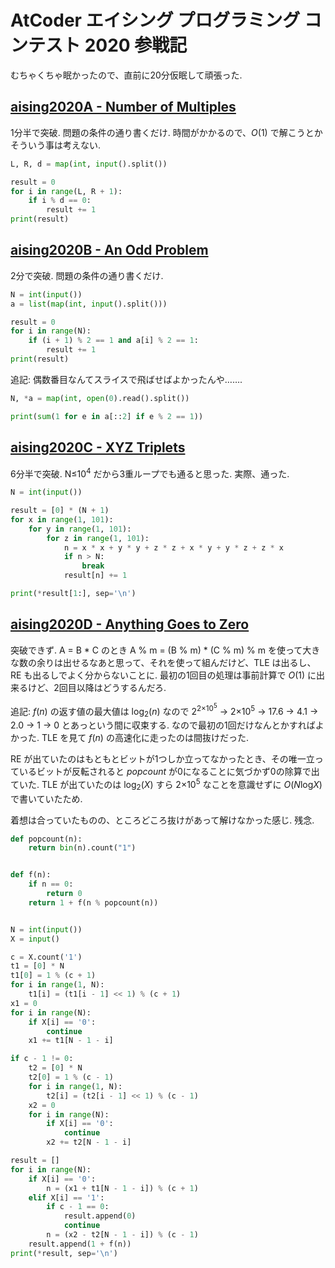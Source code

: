 # AtCoder エイシング プログラミング コンテスト 2020 参戦記

むちゃくちゃ眠かったので、直前に20分仮眠して頑張った.

## [aising2020A - Number of Multiples](https://atcoder.jp/contests/aising2020/tasks/aising2020_a)

1分半で突破. 問題の条件の通り書くだけ. 時間がかかるので、*O*(1) で解こうとかそういう事は考えない.

```python
L, R, d = map(int, input().split())

result = 0
for i in range(L, R + 1):
    if i % d == 0:
        result += 1
print(result)
```

## [aising2020B - An Odd Problem](https://atcoder.jp/contests/aising2020/tasks/aising2020_b)

2分で突破. 問題の条件の通り書くだけ.

```python
N = int(input())
a = list(map(int, input().split()))

result = 0
for i in range(N):
    if (i + 1) % 2 == 1 and a[i] % 2 == 1:
        result += 1
print(result)
```

追記: 偶数番目なんてスライスで飛ばせばよかったんや…….

```python
N, *a = map(int, open(0).read().split())

print(sum(1 for e in a[::2] if e % 2 == 1))
```

## [aising2020C - XYZ Triplets](https://atcoder.jp/contests/aising2020/tasks/aising2020_c)

6分半で突破. N≤10<sup>4</sup> だから3重ループでも通ると思った. 実際、通った.

```python
N = int(input())

result = [0] * (N + 1)
for x in range(1, 101):
    for y in range(1, 101):
        for z in range(1, 101):
            n = x * x + y * y + z * z + x * y + y * z + z * x
            if n > N:
                break
            result[n] += 1

print(*result[1:], sep='\n')
```

## [aising2020D - Anything Goes to Zero](https://atcoder.jp/contests/aising2020/tasks/aising2020_d)

突破できず. A = B * C のとき A % m = (B % m) * (C % m) % m を使って大きな数の余りは出せるなあと思って、それを使って組んだけど、TLE は出るし、RE も出るしでよく分からないことに. 最初の1回目の処理は事前計算で *O*(1) に出来るけど、2回目以降はどうするんだろ.

追記: *f*(*n*) の返す値の最大値は log<sub>2</sub>(*n*) なので 2<sup>2×10<sup>5</sup></sup> → 2×10<sup>5</sup> → 17.6 → 4.1 → 2.0 → 1 → 0 とあっという間に収束する. なので最初の1回だけなんとかすればよかった. TLE を見て *f*(*n*) の高速化に走ったのは間抜けだった.

RE が出ていたのはもともとビットが1つしか立ってなかったとき、その唯一立っているビットが反転されると *popcount* が0になることに気づかず0の除算で出ていた. TLE が出ていたのは log<sub>2</sub>(*X*) すら 2×10<sup>5</sup> なことを意識せずに *O*(<i>N</i>log<i>X</i>) で書いていたため.

着想は合っていたものの、ところどころ抜けがあって解けなかった感じ. 残念.

```python
def popcount(n):
    return bin(n).count("1")


def f(n):
    if n == 0:
        return 0
    return 1 + f(n % popcount(n))


N = int(input())
X = input()

c = X.count('1')
t1 = [0] * N
t1[0] = 1 % (c + 1)
for i in range(1, N):
    t1[i] = (t1[i - 1] << 1) % (c + 1)
x1 = 0
for i in range(N):
    if X[i] == '0':
        continue
    x1 += t1[N - 1 - i]

if c - 1 != 0:
    t2 = [0] * N
    t2[0] = 1 % (c - 1)
    for i in range(1, N):
        t2[i] = (t2[i - 1] << 1) % (c - 1)
    x2 = 0
    for i in range(N):
        if X[i] == '0':
            continue
        x2 += t2[N - 1 - i]

result = []
for i in range(N):
    if X[i] == '0':
        n = (x1 + t1[N - 1 - i]) % (c + 1)
    elif X[i] == '1':
        if c - 1 == 0:
            result.append(0)
            continue
        n = (x2 - t2[N - 1 - i]) % (c - 1)
    result.append(1 + f(n))
print(*result, sep='\n')
```
